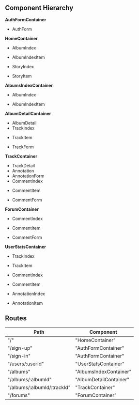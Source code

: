 ## Component Hierarchy

**AuthFormContainer**
  - AuthForm

**HomeContainer**
  - AlbumIndex
   * AlbumIndexItem
  - StoryIndex
   * StoryItem

**AlbumsIndexContainer**
  - AlbumIndex
   * AlbumIndexItem

**AlbumDetailContainer**
  - AlbumDetail
  - TrackIndex
   * TrackItem
  - TrackForm

**TrackContainer**
  - TrackDetail
  - Annotation
  - AnnotationForm
  - CommentIndex
   * CommentItem
  - CommentForm

**ForumContainer**
  - CommentIndex
   * CommentItem
  - CommentForm

**UserStatsContainer**
  - TrackIndex
   * TrackItem
  - CommentIndex
   * CommentItem
  - AnnotationIndex
   * AnnotationItem


## Routes
|Path   |   Component   |
|-------|---------------|
|"/" | "HomeContainer" |
|"/sign-up" | "AuthFormContainer" |
|"/sign-in" | "AuthFormContainer" |
|"/users/:userId" | "UserStatsContainer" |
|"/albums" | "AlbumsIndexContainer"
|"/albums/:albumId" | "AlbumDetailContainer" |
|"/albums/:albumId/:trackId" | "TrackContainer" |
|"/forums" | "ForumContainer" |
